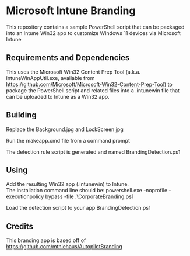 # Microsoft Intune Branding

This repository contains a sample PowerShell script that can be packaged into an Intune Win32 app to customize Windows 11 devices via Microsoft Intune

## Requirements and Dependencies
This uses the Microsoft Win32 Content Prep Tool (a.k.a. IntuneWinAppUtil.exe, available from https://github.com/Microsoft/Microsoft-Win32-Content-Prep-Tool) to package the PowerShell script and related files into a .intunewin file that can be uploaded to Intune as a Win32 app. 

## Building
Replace the Background.jpg and LockScreen.jpg

Run the makeapp.cmd file from a command prompt

The detection rule script is generated and named BrandingDetection.ps1

## Using
Add the resulting Win32 app (.intunewin) to Intune.  
The installation command line should be:
powershell.exe -noprofile -executionpolicy bypass -file .\CorporateBranding.ps1

Load the detection script to your app BrandingDetection.ps1

## Credits

This branding app is based off of https://github.com/mtniehaus/AutopilotBranding
